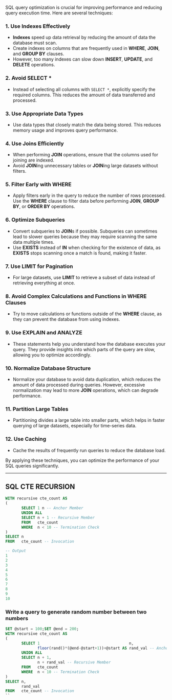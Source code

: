 SQL query optimization is crucial for improving performance and reducing query execution time. Here are several techniques:

### 1. **Use Indexes Effectively**
   - **Indexes** speed up data retrieval by reducing the amount of data the database must scan. 
   - Create indexes on columns that are frequently used in **WHERE**, **JOIN**, and **GROUP BY** clauses. 
   - However, too many indexes can slow down **INSERT**, **UPDATE**, and **DELETE** operations.

### 2. **Avoid SELECT** \*
   - Instead of selecting all columns with `SELECT *`, explicitly specify the required columns. This reduces the amount of data transferred and processed.

### 3. **Use Appropriate Data Types**
   - Use data types that closely match the data being stored. This reduces memory usage and improves query performance.

### 4. **Use Joins Efficiently**
   - When performing **JOIN** operations, ensure that the columns used for joining are indexed.
   - Avoid **JOIN**ing unnecessary tables or **JOIN**ing large datasets without filters.

### 5. **Filter Early with WHERE**
   - Apply filters early in the query to reduce the number of rows processed. Use the **WHERE** clause to filter data before performing **JOIN**, **GROUP BY**, or **ORDER BY** operations.

### 6. **Optimize Subqueries**
   - Convert subqueries to **JOIN**s if possible. Subqueries can sometimes lead to slower queries because they may require scanning the same data multiple times.
   - Use **EXISTS** instead of **IN** when checking for the existence of data, as **EXISTS** stops scanning once a match is found, making it faster.

### 7. **Use LIMIT for Pagination**
   - For large datasets, use **LIMIT** to retrieve a subset of data instead of retrieving everything at once.

### 8. **Avoid Complex Calculations and Functions in WHERE Clauses**
   - Try to move calculations or functions outside of the **WHERE** clause, as they can prevent the database from using indexes.

### 9. **Use EXPLAIN and ANALYZE**
   - These statements help you understand how the database executes your query. They provide insights into which parts of the query are slow, allowing you to optimize accordingly.

### 10. **Normalize Database Structure**
   - Normalize your database to avoid data duplication, which reduces the amount of data processed during queries. However, excessive normalization may lead to more **JOIN** operations, which can degrade performance.

### 11. **Partition Large Tables**
   - Partitioning divides a large table into smaller parts, which helps in faster querying of large datasets, especially for time-series data.

### 12. **Use Caching**
   - Cache the results of frequently run queries to reduce the database load.

By applying these techniques, you can optimize the performance of your SQL queries significantly.

---
SQL CTE RECURSION
---

```sql
WITH recursive cte_count AS
(
       SELECT 1 n -- Anchor Member
       UNION ALL
       SELECT n + 1 -- Recursive Member
       FROM   cte_count
       WHERE  n < 10 -- Termination Check
)
SELECT n
FROM   cte_count -- Invocation

-- Output
1
2
3
4
5
6
7
8
9
10
```

### Write a query to generate random number between two numbers

```sql
SET @start = 100;SET @end = 200;
WITH recursive cte_count AS
(
       SELECT 1                                       n,
              floor(rand()*(@end-@start+1))+@start AS rand_val -- Anchor Member
       UNION ALL
       SELECT n + 1,
              n + rand_val -- Recursive Member
       FROM   cte_count
       WHERE  n < 10 -- Termination Check
)
SELECT n,
       rand_val
FROM   cte_count -- Invocation
``

